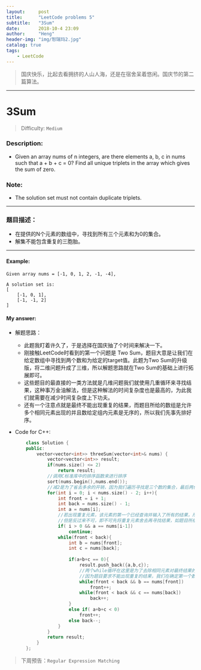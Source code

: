 ```yaml
---
layout:     post
title:      "LeetCode problems 5"
subtitle:   "3Sum"
date:       2018-10-4 23:09
author:     "Heng"
header-img: "img/恕瑞玛2.jpg"
catalog: true
tags:
    - LeetCode
---
```


>国庆快乐，比起去看拥挤的人山人海，还是在宿舍呆着悠闲。国庆节的第二篇算法。

---

# 3Sum

>Difficulty: `Medium`

### Description:

- Given an array nums of n integers, are there elements a, b, c in nums such that a + b + c = 0? Find all unique triplets in the array which gives the sum of zero.

### Note:

- The solution set must not contain duplicate triplets.

--- 

### 题目描述：

- 在提供的N个元素的数组中，寻找到所有三个元素和为0的集合。
- 解集不能包含重复的三胞胎。

---

#### Example:

    Given array nums = [-1, 0, 1, 2, -1, -4],

    A solution set is:
    [
        [-1, 0, 1],
        [-1, -1, 2]
    ]

#### My answer:

- 解题思路：

    - 此题我盯着许久了，于是选择在国庆抽了个时间来解决一下。
    - 刚接触LeetCode时看到的第一个问题是 Two Sum，题目大意是让我们在给定数组中寻找到两个数和为给定的target值。此题为Two Sum的升级版，将二维问题升成了三维，所以解题思路就在Two Sum的基础上进行拓展即可。
    - 这些题目的最直接的一类方法就是几维问题我们就使用几重循环来寻找结果，这种事万金油解法，但是这种解法的时间复杂度也是最高的，为此我们就需要在减少时间复杂度上下功夫。
    - 还有一个注意点就是最终不能出现重复的结果，而题目所给的数组是允许多个相同元素出现的并且数给定组内元素是无序的，所以我们先事先排好序。

- Code for C++:

    ```c++
        class Solution {
        public:
            vector<vector<int>> threeSum(vector<int>& nums) {
                vector<vector<int>> result;
                if(nums.size() <= 2)
                    return result;
                //调用C标准库中的排序函数来进行排序
                sort(nums.begin(),nums.end());
                //减2是为了省去多余的开销，因为我们遍历寻找是三个数的集合，最后两位无需再单独访问。
                for(int i = 0; i < nums.size() - 2; i++){
                    int front = i + 1;
                    int back = nums.size() - 1;
                    int a = nums[i];
                    //若出现重复元素，该元素的第一个已经查询并输入了所有的结果，所有后面的重复情况皆可省去。
                    //但是反过来不可，即不可先将重复元素舍去再寻找结果，如题目所给example中的`[-1,-1,2]`就会因此被抹去。
                    if( i > 0 && a == nums[i-1])
                        continue;
                    while(front < back){
                        int b = nums[front];
                        int c = nums[back];
                        
                        if(a+b+c == 0){
                            result.push_back({a,b,c});     
                            //两个while循环在这里是为了去除相同元素对最终结果的影响，同时前进访问数组的下一个可能结果。
                            //因为题目要求不能出现重复的结果，我们在确定第一个数a(num[i])的情况下，要出现不同与当前查询到的结果，front和back必然需要同时改变才行，所以下面的两个while第一次是必然执行的，继续探索是否还有在a相同的情况下，3Sum为0的其他结果。
                            while(front < back && b == nums[front])
                                front++;    
                            while(front < back && c == nums[back])
                                back++;
                        }
                        else if( a+b+c < 0)
                            front++;
                        else back--;
                    }
                }
                return result;
            }
        };
    ``` 

>下周预告：`Regular Expression Matching`
